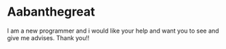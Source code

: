 # Aabanthegreat
I am a new programmer and i would like your help and want you to see and give me advises. Thank you!!  
